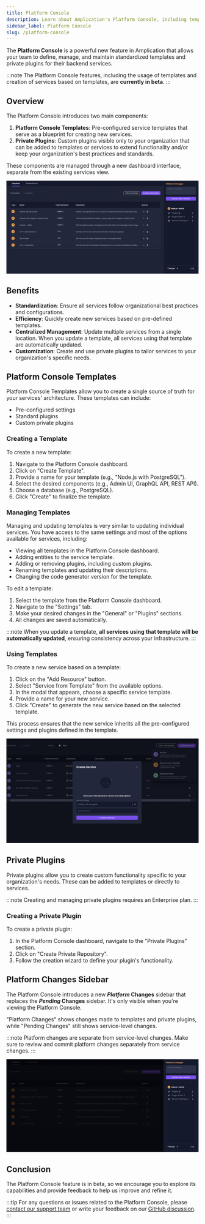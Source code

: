 ```yaml
---
title: Platform Console
description: Learn about Amplication's Platform Console, including templates and private plugins for standardizing service creation and management.
sidebar_label: Platform Console
slug: /platform-console
---
```


The **Platform Console** is a powerful new feature in Amplication that allows your team to define, manage, and maintain standardized templates and private plugins for their backend services.

:::note
The Platform Console features, including the usage of templates and creation of services based on templates, are **currently in beta**.
:::

## Overview

The Platform Console introduces two main components:

1. **Platform Console Templates**: Pre-configured service templates that serve as a blueprint for creating new services.
2. **Private Plugins**: Custom plugins visible only to your organization that can be added to templates or services to extend functionality and/or keep your organization's best practices and standards.

These components are managed through a new dashboard interface, separate from the existing services view.

![Amplication Platform Console](./assets/amplication-platform-console.png)

## Benefits

- **Standardization**: Ensure all services follow organizational best practices and configurations.
- **Efficiency**: Quickly create new services based on pre-defined templates.
- **Centralized Management**: Update multiple services from a single location. When you update a template, all services using that template are automatically updated.
- **Customization**: Create and use private plugins to tailor services to your organization's specific needs.

## Platform Console Templates

Platform Console Templates allow you to create a single source of truth for your services' architecture. These templates can include:

- Pre-configured settings
- Standard plugins
- Custom private plugins

### Creating a Template

To create a new template:

1. Navigate to the Platform Console dashboard.
2. Click on "Create Template".
3. Provide a name for your template (e.g., "Node.js with PostgreSQL").
4. Select the desired components (e.g., Admin UI, GraphQL API, REST API).
5. Choose a database (e.g., PostgreSQL).
6. Click "Create" to finalize the template.

### Managing Templates

Managing and updating templates is very similar to updating individual services. You have access to the same settings and most of the options available for services, including:

- Viewing all templates in the Platform Console dashboard.
- Adding entities to the service template.
- Adding or removing plugins, including custom plugins.
- Renaming templates and updating their descriptions.
- Changing the code generator version for the template.

To edit a template:

1. Select the template from the Platform Console dashboard.
2. Navigate to the "Settings" tab.
3. Make your desired changes in the "General" or "Plugins" sections.
4. All changes are saved automatically.

:::note
When you update a template, **all services using that template will be automatically updated**, ensuring consistency across your infrastructure.
:::

### Using Templates

To create a new service based on a template:

1. Click on the "Add Resource" button.
2. Select "Service from Template" from the available options.
3. In the modal that appears, choose a specific service template.
4. Provide a name for your new service.
5. Click "Create" to generate the new service based on the selected template.

This process ensures that the new service inherits all the pre-configured settings and plugins defined in the template.

![Amplication Create Services From Template](./assets/create-service-from-template.png)

## Private Plugins

Private plugins allow you to create custom functionality specific to your organization's needs. These can be added to templates or directly to services.

:::note
Creating and managing private plugins requires an Enterprise plan.
:::

### Creating a Private Plugin

To create a private plugin:

1. In the Platform Console dashboard, navigate to the "Private Plugins" section.
2. Click on "Create Private Repository".
3. Follow the creation wizard to define your plugin's functionality.

## Platform Changes Sidebar

The Platform Console introduces a new **_Platform_ Changes** sidebar that replaces the **_Pending_ Changes** sidebar. It's only visible when you're viewing the Platform Console.

"Platform Changes" shows changes made to templates and private plugins, while "Pending Changes" still shows service-level changes.

:::note
Platform changes are separate from service-level changes. Make sure to review and commit platform changes separately from service changes.
:::

![Amplication Create Services From Template](./assets/platform-changes.png)

## Conclusion

The Platform Console feature is in beta, so we encourage you to explore its capabilities and provide feedback to help us improve and refine it.

:::tip
For any questions or issues related to the Platform Console, please [contact our support team](https://amplication.com/contact) or write your feedback on our [GitHub discussion](https://github.com/amplication/amplication/discussions/8979).
:::